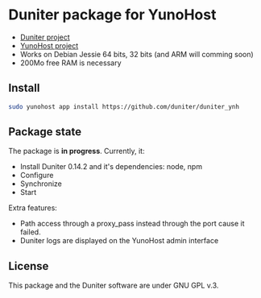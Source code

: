 # Duniter package for YunoHost

* [Duniter project](https://duniter.org)
* [YunoHost project](https://yunohost.org)
* Works on Debian Jessie 64 bits, 32 bits (and ARM will comming soon)
* 200Mo free RAM is necessary

## Install

```bash
sudo yunohost app install https://github.com/duniter/duniter_ynh
```

## Package state
The package is **in progress**.
Currently, it:

* Install Duniter 0.14.2 and it's dependencies: node, npm
* Configure
* Synchronize
* Start

Extra features:

* Path access through a proxy_pass instead through the port cause it failed.
* Duniter logs are displayed on the YunoHost admin interface

## License
This package and the Duniter software are under GNU GPL v.3.
